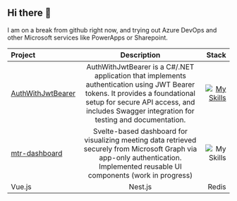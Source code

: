 ## Hi there 👋

I am on a break from github right now, and trying out Azure DevOps and other Microsoft services like PowerApps or Sharepoint. 

| Project | Description | Stack |
| :------------------- | :----------: | ----------: |
|     [AuthWithJwtBearer](https://github.com/HesperisNivea/AuthWithJwtBearer/tree/master)       | AuthWithJwtBearer is a C#/.NET application that implements authentication using JWT Bearer tokens. It provides a foundational setup for secure API access, and includes Swagger integration for testing and documentation.    | [![My Skills](https://skillicons.dev/icons?i=cs,dotnet,sqlite&perline=3)](https://skillicons.dev)  |
| [mtr-dashboard](https://github.com/HesperisNivea/mtr-dashboard) | Svelte-based dashboard for visualizing meeting data retrieved securely from Microsoft Graph via app-only authentication. Implemented reusable UI components (work in progress) | ![My Skills](https://skillicons.dev/icons?i=svelte,html,css,tailwind,typescript&perline=3) |
| Vue.js               | Nest.js      | Redis       |

<!--
**HesperisNivea/HesperisNivea** is a ✨ _special_ ✨ repository because its `README.md` (this file) appears on your GitHub profile.

Here are some ideas to get you started:

- 🔭 I’m currently working on ...
- 🌱 I’m currently learning ...
- 👯 I’m looking to collaborate on ...
- 🤔 I’m looking for help with ...
- 💬 Ask me about ...
- 📫 How to reach me: ...
- 😄 Pronouns: ...
- ⚡ Fun fact: ...
-->
